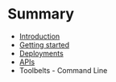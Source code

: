 # Summary

* [Introduction](README.md)
* [Getting started](getting_started.md)
* [Deployments](deployments.md)
* [APIs](apis.md)
* Toolbelts - Command Line

